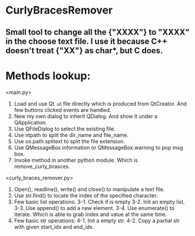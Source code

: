 # CurlyBracesRemover
Small tool to change all the {"XXXX"} to "XXXX" in the choose text file. I use it because C++ doesn't treat {"XX"} as char*, but C does.
------------------------------------------

# Methods lookup:
<main.py>
  1. Load and use Qt .ui file directly which is produced from QtCreator.
      And few buttons clicked events are handled.
  2. New my own dialog to inherit QDialog. And show it under a QApplication.
  3. Use QFileDialog to select the existing file.
  4. Use ntpath to split the dir_name and file_name.
  5. Use os.path.splitext to split the file extension.
  6. Use QMessageBox.information or QMessageBox.warning to pop msg box.
  7. Invoke method in another python module. Which is remove_curly_brasces.

<curly_braces_remover.py>  
  1. Open(), readline(), write() and close() to manipulate a text file.
  2. Use str.find() to locate the index of the specified character.
  3. Few basic list operations.
    3-1. Check if is empty
    3-2. Init an empty list.
    3-3. Use append() to add a new element.
    3-4. Use enumerate() to iterate. Which is able to grab index and value
        at the same time.
  4. Few basic str operations:
    4-1. Init a empty str.
    4-2. Copy a partial str with given start_idx and end_idx.
   
